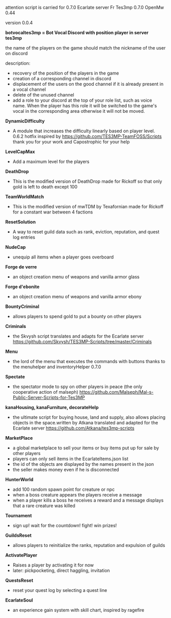 attention script is carried for 0.7.0
Ecarlate server Fr
Tes3mp 0.7.0
OpenMw 0.44

version 0.0.4

**botvocaltes3mp = Bot Vocal Discord with position player in server tes3mp**

the name of the players on the game should match the nickname of the user on discord

description:
- recovery of the position of the players in the game
- creation of a corresponding channel in discord
- displacement of the users on the good channel if it is already present in a vocal channel
- delete of the unused channel
- add a role to your discord at the top of your role list, such as voice name. When the player has this role it will be switched to the game's vocal in the corresponding area otherwise it will not be moved.

**DynamicDifficulty**

- A module that increases the difficulty linearly based on player level. 0.6.2 hotfix
inspired by https://github.com/TES3MP-TeamFOSS/Scripts thank you for your work and Capostrophic for your help

**LevelCapMax**

- Add a maximum level for the players

**DeathDrop**

- This is the modified version of DeathDrop made for Rickoff so that only gold is left to death except 100

**TeamWorldMatch**

- This is the modified version of mwTDM by Texafornian made for Rickoff for a constant war between 4 factions

**ResetSolution**

- A way to reset guild data such as rank, eviction, reputation, and quest log entries

**NudeCap**

- unequip all items when a player goes overboard

**Forge de verre**

- an object creation menu of weapons and vanilla armor glass

**Forge d'ebonite**

- an object creation menu of weapons and vanilla armor ebony

**BountyCriminal**

- allows players to spend gold to put a bounty on other players

**Criminals**

- the Skvysh script translates and adapts for the Ecarlate server
https://github.com/Skvysh/TES3MP-Scripts/tree/master/Criminals

**Menu**

- the lord of the menu that executes the commands with buttons thanks to the menuhelper and inventoryHelper 0.7.0

**Spectate**

- the spectator mode to spy on other players in peace (the only cooperative action of malseph)
https://github.com/Malseph/Mal-s-Public-Server-Scripts-for-Tes3MP

**kanaHousing, kanaFurniture, decorateHelp**

- the ultimate script for buying house, land and supply, also allows placing objects in the space.written by Atkana translated and adapted for the Ecarlate server https://github.com/Atkana/tes3mp-scripts

**MarketPlace**

- a global marketplace to sell your items or buy items put up for sale by other players
- players can only sell items in the EcarlateItems.json list
- the id of the objects are displayed by the names present in the json
- the seller makes money even if he is disconnected

**HunterWorld**

- add 100 random spawn point for creature or npc
- when a boss creature appears the players receive a message
- when a player kills a boss he receives a reward and a message displays that a rare creature was killed

**Tournament**

- sign up! wait for the countdown! fight! win prizes!

**GuildsReset**

- allows players to reinitialize the ranks, reputation and expulsion of guilds

**ActivatePlayer**

- Raises a player by activating it for now
- later: pickpocketing, direct haggling, invitation

**QuestsReset**

- reset your quest log by selecting a quest line

**EcarlateSoul**

- an experience gain system with skill chart, inspired by ragefire
